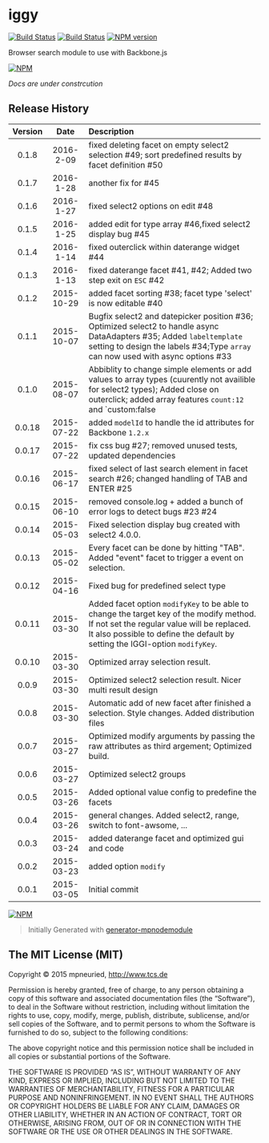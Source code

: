 iggy
============

[![Build Status](https://secure.travis-ci.org/mpneuried/iggy.png?branch=master)](http://travis-ci.org/mpneuried/iggy)
[![Build Status](https://david-dm.org/mpneuried/iggy.png)](https://david-dm.org/mpneuried/iggy)
[![NPM version](https://badge.fury.io/js/iggy.png)](http://badge.fury.io/js/iggy)

Browser search module to use with Backbone.js

[![NPM](https://nodei.co/npm/iggy.png?downloads=true&stars=true)](https://nodei.co/npm/iggy/)

*Docs are under constrcution* 

## Release History
|Version|Date|Description|
|:--:|:--:|:--|
|0.1.8|2016-2-09|fixed deleting facet on empty select2 selection #49; sort predefined results by facet definition #50 |
|0.1.7|2016-1-28|another fix for #45 |
|0.1.6|2016-1-27|fixed select2 options on edit #48 |
|0.1.5|2016-1-25|added edit for type array #46,fixed select2 display bug #45 |
|0.1.4|2016-1-14|fixed outerclick within daterange widget #44|
|0.1.3|2016-1-13|fixed daterange facet #41, #42; Added two step exit on `ESC` #42|
|0.1.2|2015-10-29|added facet sorting #38; facet type 'select' is now editable #40|
|0.1.1|2015-10-07|Bugfix select2 and datepicker position #36; Optimized select2 to handle async DataAdapters #35; Added `labeltemplate` setting to design the labels #34;Type `array` can now used with async options #33|
|0.1.0|2015-08-07|Abbiblity to change simple elements or add values to array types (cuurently not availible for select2 types); Added close on outerclick; added array features `count:12` and `custom:false|true`;bugfix facet remove render;|
|0.0.18|2015-07-22|added `modelId` to handle the id attributes for Backbone `1.2.x`|
|0.0.17|2015-07-22|fix css bug #27; removed unused tests, updated dependencies|
|0.0.16|2015-06-17|fixed select of last search element in facet search #26; changed handling of TAB and ENTER #25|
|0.0.15|2015-06-10|removed console.log + added a bunch of error logs to detect bugs #23 #24|
|0.0.14|2015-05-03|Fixed selection display bug created with select2 4.0.0.|
|0.0.13|2015-05-02|Every facet can be done by hitting "TAB". Added "event" facet to trigger a event on selection.|
|0.0.12|2015-04-16|Fixed bug for predefined select type|
|0.0.11|2015-03-30|Added facet option `modifyKey` to be able to change the target key of the modify method. If not set the regular value will be replaced. It also possible to define the default by setting the IGGI-option `modifyKey`.|
|0.0.10|2015-03-30|Optimized array selection result.|
|0.0.9|2015-03-30|Optimized select2 selection result. Nicer multi result design|
|0.0.8|2015-03-30|Automatic add of new facet after finished a selection. Style changes. Added distribution files|
|0.0.7|2015-03-27|Optimized modify arguments by passing the raw attributes as third argement; Optimized build.|
|0.0.6|2015-03-27|Optimized select2 groups|
|0.0.5|2015-03-26|Added optional value config to predefine the facets|
|0.0.4|2015-03-26|general changes. Added select2, range, switch to font-awsome, ...|
|0.0.3|2015-03-24|added daterange facet and optimized gui and code |
|0.0.2|2015-03-23|added option `modify`|
|0.0.1|2015-03-05|Initial commit|

[![NPM](https://nodei.co/npm-dl/iggy.png?months=6)](https://nodei.co/npm/iggy/)

> Initially Generated with [generator-mpnodemodule](https://github.com/mpneuried/generator-mpnodemodule)

## The MIT License (MIT)

Copyright © 2015 mpneuried, http://www.tcs.de

Permission is hereby granted, free of charge, to any person obtaining a copy of this software and associated documentation files (the “Software”), to deal in the Software without restriction, including without limitation the rights to use, copy, modify, merge, publish, distribute, sublicense, and/or sell copies of the Software, and to permit persons to whom the Software is furnished to do so, subject to the following conditions:

The above copyright notice and this permission notice shall be included in all copies or substantial portions of the Software.

THE SOFTWARE IS PROVIDED “AS IS”, WITHOUT WARRANTY OF ANY KIND, EXPRESS OR IMPLIED, INCLUDING BUT NOT LIMITED TO THE WARRANTIES OF MERCHANTABILITY, FITNESS FOR A PARTICULAR PURPOSE AND NONINFRINGEMENT. IN NO EVENT SHALL THE AUTHORS OR COPYRIGHT HOLDERS BE LIABLE FOR ANY CLAIM, DAMAGES OR OTHER LIABILITY, WHETHER IN AN ACTION OF CONTRACT, TORT OR OTHERWISE, ARISING FROM, OUT OF OR IN CONNECTION WITH THE SOFTWARE OR THE USE OR OTHER DEALINGS IN THE SOFTWARE.

